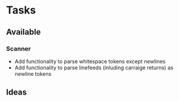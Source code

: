 # Tasks

## Available

### Scanner

- Add functionality to parse whitespace tokens except newlines
- Add functionality to parse linefeeds (inluding carraige returns) as newline tokens

## Ideas

